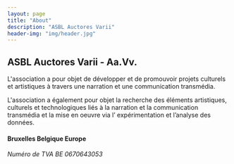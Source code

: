 ```yaml
---
layout: page
title: "About"
description: "ASBL Auctores Varii"
header-img: "img/header.jpg"
---
```

##    ASBL Auctores Varii - Aa.Vv.

L'association a pour objet de développer et de promouvoir projets culturels et artistiques à travers une
narration et une communication transmédia.

L'association a également pour objet la recherche des
éléments artistiques, culturels et technologiques liés à la narration et la communication transmédia et la
mise en oeuvre via l’ expérimentation et l’analyse des données.

#### Bruxelles Belgique Europe

_Numéro de TVA	BE 0670643053_


